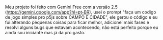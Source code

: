 Meu projeto foi feito com Gemini Free com a versão 2.5 (https://gemini.google.com/app?hl=pt-BR), usei o prompt "faça um codigo de jogo simples pro p5js sobre CAMPO E CIDADE", ele gerou o código e eu fui alterando pequenas coisas para ficar melhor, adicionei mais fases e resolvi alguns bugs que estavam acontecendo, não está perfeito porque eu ainda sou iniciante mas já da pro gasto.
